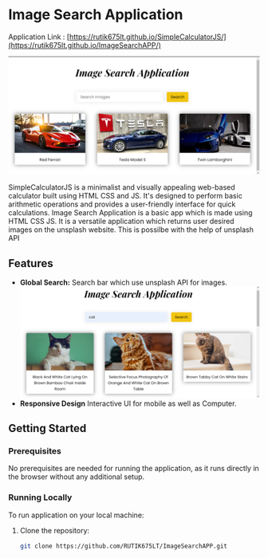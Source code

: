 # Image Search Application

Application Link : [https://rutik675lt.github.io/SimpleCalculatorJS/](https://rutik675lt.github.io/ImageSearchAPP/)


![Application Screenshot](images/Home.png)


SimpleCalculatorJS is a minimalist and visually appealing web-based calculator built using HTML CSS and JS. It's designed to perform basic arithmetic operations and provides a user-friendly interface for quick calculations.
Image Search Application is a basic app which is made using HTML CSS JS. It is a versatile application which returns user desired images on the unsplash website. This is possilbe with the help of unsplash API

## Features

- **Global Search:** Search bar which use unsplash API for images.
![Search Screenshot](images/cats.png)
- **Responsive Design** Interactive UI for mobile as well as Computer.

## Getting Started

### Prerequisites

No prerequisites are needed for running the application, as it runs directly in the browser without any additional setup.

### Running Locally

To run application on your local machine:

1. Clone the repository:
   ```bash
   git clone https://github.com/RUTIK675LT/ImageSearchAPP.git
